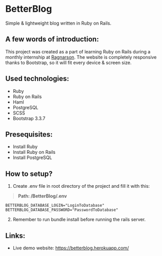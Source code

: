 # BetterBlog

Simple & lightweight blog written in Ruby on Rails.

## A few words of introduction:
This project was created as a part of learning Ruby on Rails during a monthly internship at [Ragnarson](https://ragnarson.com/).
The website is completely responsive thanks to Bootstrap, so it will fit every device & screen size.

## Used technologies:
* Ruby
* Ruby on Rails
* Haml
* PostgreSQL
* SCSS
* Bootstrap 3.3.7

## Presequisites:
* Install Ruby
* Install Ruby on Rails
* Install PostgreSQL

## How to setup?
1. Create .env file in root directory of the project and fill it with this:

> **Path: /BetterBlog/.env**
```
BETTERBLOG_DATABASE_LOGIN="LoginToDatabase"
BETTERBLOG_DATABASE_PASSWORD="PasswordToDatabase"
```
2. Remember to run bundle install before running the rails server.

## Links:
* Live demo website: https://betterblog.herokuapp.com/
